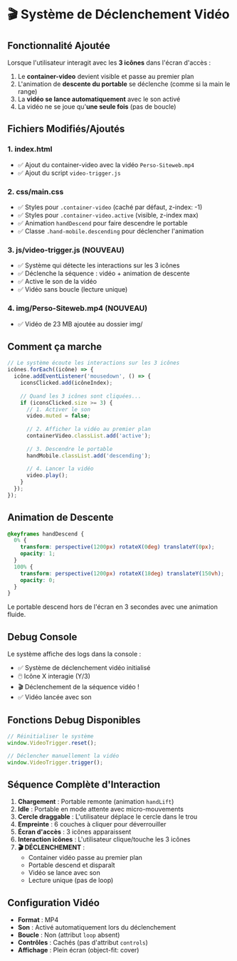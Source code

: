 # 🎬 Système de Déclenchement Vidéo

## Fonctionnalité Ajoutée

Lorsque l'utilisateur interagit avec les **3 icônes** dans l'écran d'accès :
1. Le **container-video** devient visible et passe au premier plan
2. L'animation de **descente du portable** se déclenche (comme si la main le range)
3. La **vidéo se lance automatiquement** avec le son activé
4. La vidéo ne se joue qu'**une seule fois** (pas de boucle)

## Fichiers Modifiés/Ajoutés

### 1. **index.html**
- ✅ Ajout du container-video avec la vidéo `Perso-Siteweb.mp4`
- ✅ Ajout du script `video-trigger.js`

### 2. **css/main.css**
- ✅ Styles pour `.container-video` (caché par défaut, z-index: -1)
- ✅ Styles pour `.container-video.active` (visible, z-index max)
- ✅ Animation `handDescend` pour faire descendre le portable
- ✅ Classe `.hand-mobile.descending` pour déclencher l'animation

### 3. **js/video-trigger.js** (NOUVEAU)
- ✅ Système qui détecte les interactions sur les 3 icônes
- ✅ Déclenche la séquence : vidéo + animation de descente
- ✅ Active le son de la vidéo
- ✅ Vidéo sans boucle (lecture unique)

### 4. **img/Perso-Siteweb.mp4** (NOUVEAU)
- ✅ Vidéo de 23 MB ajoutée au dossier img/

## Comment ça marche

```javascript
// Le système écoute les interactions sur les 3 icônes
icônes.forEach((icône) => {
  icône.addEventListener('mousedown', () => {
    iconsClicked.add(icôneIndex);
    
    // Quand les 3 icônes sont cliquées...
    if (iconsClicked.size >= 3) {
      // 1. Activer le son
      video.muted = false;
      
      // 2. Afficher la vidéo au premier plan
      containerVideo.classList.add('active');
      
      // 3. Descendre le portable
      handMobile.classList.add('descending');
      
      // 4. Lancer la vidéo
      video.play();
    }
  });
});
```

## Animation de Descente

```css
@keyframes handDescend {
  0% {
    transform: perspective(1200px) rotateX(0deg) translateY(0px);
    opacity: 1;
  }
  100% {
    transform: perspective(1200px) rotateX(18deg) translateY(150vh);
    opacity: 0;
  }
}
```

Le portable descend hors de l'écran en 3 secondes avec une animation fluide.

## Debug Console

Le système affiche des logs dans la console :
- ✅ Système de déclenchement vidéo initialisé
- 🖱️ Icône X interagie (Y/3)
- 🎬 Déclenchement de la séquence vidéo !
- ✅ Vidéo lancée avec son

## Fonctions Debug Disponibles

```javascript
// Réinitialiser le système
window.VideoTrigger.reset();

// Déclencher manuellement la vidéo
window.VideoTrigger.trigger();
```

## Séquence Complète d'Interaction

1. **Chargement** : Portable remonte (animation `handLift`)
2. **Idle** : Portable en mode attente avec micro-mouvements
3. **Cercle draggable** : L'utilisateur déplace le cercle dans le trou
4. **Empreinte** : 6 couches à cliquer pour déverrouiller
5. **Écran d'accès** : 3 icônes apparaissent
6. **Interaction icônes** : L'utilisateur clique/touche les 3 icônes
7. **🎬 DÉCLENCHEMENT** :
   - Container vidéo passe au premier plan
   - Portable descend et disparaît
   - Vidéo se lance avec son
   - Lecture unique (pas de loop)

## Configuration Vidéo

- **Format** : MP4
- **Son** : Activé automatiquement lors du déclenchement
- **Boucle** : Non (attribut `loop` absent)
- **Contrôles** : Cachés (pas d'attribut `controls`)
- **Affichage** : Plein écran (object-fit: cover)
